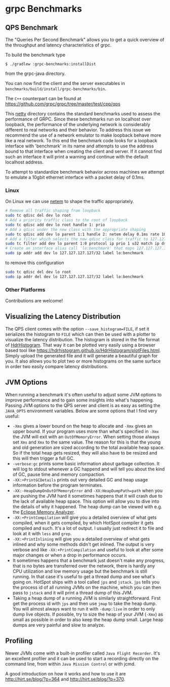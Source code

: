grpc Benchmarks
==============================================

## QPS Benchmark

The "Queries Per Second Benchmark" allows you to get a quick overview of the throughput and latency characteristics of grpc.

To build the benchmark type

```
$ ./gradlew :grpc-benchmarks:installDist
```

from the grpc-java directory.

You can now find the client and the server executables in `benchmarks/build/install/grpc-benchmarks/bin`.

The `C++` counterpart can be found at https://github.com/grpc/grpc/tree/master/test/cpp/qps

This [netty](https://github.com/RiyaTyagi/grpc-java/tree/master/benchmarks/src/jmh/java/io/grpc/benchmarks/netty) directory contains the standard benchmarks used to assess the performance of GRPC. Since these benchmarks run on localhost over loopback, the performance of the underlying network is considerably different to real networks and their behavior. To address this issue we recommend the use of a network emulator to make loopback behave more like a real network. To this end the benchmark code looks for a loopback interface with 'benchmark' in its name and attempts to use the address bound to that interface when creating the client and server. If it cannot find such an interface it
will print a warning and continue with the default localhost address.

To attempt to standardize benchmark behavior across machines we attempt to emulate a 10gbit ethernet interface with a packet delay of 0.1ms.

### Linux

On Linux we can use [netem](https://www.linuxfoundation.org/collaborate/workgroups/networking/netem)  to shape the traffic appropriately.

```sh
# Remove all traffic shaping from loopback
sudo tc qdisc del dev lo root
# Add a priority traffic class to the root of loopback
sudo tc qdisc add dev lo root handle 1: prio
# Add a qdisc under the new class with the appropriate shaping
sudo tc qdisc add dev lo parent 1:1 handle 2: netem delay 0.1ms rate 10gbit
# Add a filter which selects the new qdisc class for traffic to 127.127.127.127
sudo tc filter add dev lo parent 1:0 protocol ip prio 1 u32 match ip dst 127.127.127.127 flowid 2:1
# Create an interface alias call 'lo:benchmark' that maps 127.127.127.127 to loopback
sudo ip addr add dev lo 127.127.127.127/32 label lo:benchmark
```

to remove this configuration

```sh
sudo tc qdisc del dev lo root
sudo ip addr del dev lo 127.127.127.127/32 label lo:benchmark
```

### Other Platforms

Contributions are welcome!

## Visualizing the Latency Distribution

The QPS client comes with the option `--save_histogram=FILE`, if set it serializes the histogram to `FILE` which can then be used with a plotter to visualize the latency distribution. The histogram is stored in the file format of [HdrHistogram](https://hdrhistogram.org/). That way it can be plotted very easily using a browser based tool like https://hdrhistogram.github.io/HdrHistogram/plotFiles.html. Simply upload the generated file and it will generate a beautiful graph for you. It also allows you to plot two or more histograms on the same surface in order two easily compare latency distributions.

## JVM Options

When running a benchmark it's often useful to adjust some JVM options to improve performance and to gain some insights into what's happening. Passing JVM options to the QPS server and client is as easy as setting the `JAVA_OPTS` environment variables. Below are some options that I find very useful:
 - `-Xms` gives a lower bound on the heap to allocate and `-Xmx` gives an upper bound. If your program uses more than what's specified in `-Xmx` the JVM will exit with an `OutOfMemoryError`. When setting those always set `Xms` and `Xmx` to the same value. The reason for this is that the young and old generation are sized according to the total available heap space. So if the total heap gets resized, they will also have to be resized and this will then trigger a full GC.
 - `-verbose:gc` prints some basic information about garbage collection. It will log to stdout whenever a GC happend and will tell you about the kind of GC, pause time and memory compaction.
 - `-XX:+PrintGCDetails` prints out very detailed GC and heap usage information before the program terminates.
 - `-XX:-HeapDumpOnOutOfMemoryError` and `-XX:HeapDumpPath=path` when you are pushing the JVM hard it sometimes happens that it will crash due to the lack of available heap space. This option will allow you to dive into the details of why it happened. The heap dump can be viewed with e.g. the [Eclipse Memory Analyzer](https://eclipse.org/mat/).
 - `-XX:+PrintCompilation` will give you a detailed overview of what gets compiled, when it gets compiled, by which HotSpot compiler it gets compiled and such. It's a lot of output. I usually just redirect it to file and look at it with `less` and `grep`.
 - `-XX:+PrintInlining` will give you a detailed overview of what gets inlined and why some methods didn't get inlined. The output is very verbose and like `-XX:+PrintCompilation` and useful to look at after some major changes or when a drop in performance occurs.
 - It sometimes happens that a benchmark just doesn't make any progress, that is no bytes are transferred over the network, there is hardly any CPU utilization and low memory usage but the benchmark is still running. In that case it's useful to get a thread dump and see what's going on. HotSpot ships with a tool called `jps` and `jstack`. `jps` tells you the process id of all running JVMs on the machine, which you can then pass to `jstack` and it will print a thread dump of this JVM.
 - Taking a heap dump of a running JVM is similarly straightforward. First get the process id with `jps` and then use `jmap` to take the heap dump. You will almost always want to run it with `-dump:live` in order to only dump live objects. If possible, try to size the heap of your JVM (`-Xmx`) as small as possible in order to also keep the heap dump small. Large heap dumps are very painful and slow to analyze.

## Profiling

Newer JVMs come with a built-in profiler called `Java Flight Recorder`. It's an excellent profiler and it can be used to start a recording directly on the command line,  from within `Java Mission Control` or
with jcmd.

A good introduction on how it works and how to use it are http://hirt.se/blog/?p=364 and http://hirt.se/blog/?p=370.
